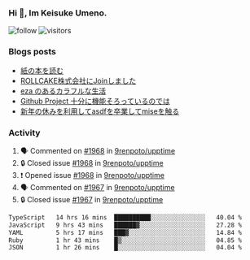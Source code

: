 ### Hi 👋, Im Keisuke Umeno.

<!--
**9renpoto/9renpoto** is a ✨ _special_ ✨ repository because its `README.md` (this file) appears on your GitHub profile.

Here are some ideas to get you started:

- 🔭 I’m currently working on ...
- 🌱 I’m currently learning ...
- 👯 I’m looking to collaborate on ...
- 🤔 I’m looking for help with ...
- 💬 Ask me about ...
- 📫 How to reach me: ...
- 😄 Pronouns: ...
- ⚡ Fun fact: ...
-->

![follow](https://img.shields.io/github/followers/9renpoto?label=Follow&style=social)
![visitors](https://komarev.com/ghpvc/?username=9renpoto&label=Profile%20views&color=0e75b6&style=flat)

### Blogs posts

<!-- BLOG-POST-LIST:START -->
- [紙の本を読む](https://9renpoto.win/entry/2024/02/25/reading-papar-book)
- [ROLLCAKE株式会社にJoinしました](https://9renpoto.win/entry/2024/02/11/join)
- [eza のあるカラフルな生活](https://9renpoto.win/entry/2024/02/01/eza)
- [Github Project 十分に機能そろっているのでは](https://9renpoto.win/entry/2024/01/14/gh-projects)
- [新年の休みを利用してasdfを卒業してmiseを触る](https://9renpoto.win/entry/2024/01/07/mise)
<!-- BLOG-POST-LIST:END -->

### Activity

<!--START_SECTION:activity-->
1. 🗣 Commented on [#1968](https://github.com/9renpoto/upptime/issues/1968#issuecomment-2024556758) in [9renpoto/upptime](https://github.com/9renpoto/upptime)
2. 🔒 Closed issue [#1968](https://github.com/9renpoto/upptime/issues/1968) in [9renpoto/upptime](https://github.com/9renpoto/upptime)
3. ❗ Opened issue [#1968](https://github.com/9renpoto/upptime/issues/1968) in [9renpoto/upptime](https://github.com/9renpoto/upptime)
4. 🗣 Commented on [#1967](https://github.com/9renpoto/upptime/issues/1967#issuecomment-2024493177) in [9renpoto/upptime](https://github.com/9renpoto/upptime)
5. 🔒 Closed issue [#1967](https://github.com/9renpoto/upptime/issues/1967) in [9renpoto/upptime](https://github.com/9renpoto/upptime)
<!--END_SECTION:activity-->

<!--START_SECTION:waka-->

```txt
TypeScript   14 hrs 16 mins  ██████████░░░░░░░░░░░░░░░   40.04 %
JavaScript   9 hrs 43 mins   ██████▓░░░░░░░░░░░░░░░░░░   27.28 %
YAML         5 hrs 17 mins   ███▓░░░░░░░░░░░░░░░░░░░░░   14.84 %
Ruby         1 hr 43 mins    █▒░░░░░░░░░░░░░░░░░░░░░░░   04.85 %
JSON         1 hr 26 mins    █░░░░░░░░░░░░░░░░░░░░░░░░   04.04 %
```

<!--END_SECTION:waka-->

